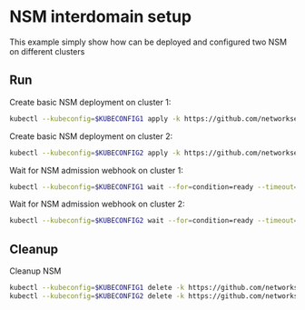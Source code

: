 # NSM interdomain setup


This example simply show how can be deployed and configured two NSM on different clusters

## Run

Create basic NSM deployment on cluster 1:

```bash
kubectl --kubeconfig=$KUBECONFIG1 apply -k https://github.com/networkservicemesh/deployments-k8s/examples/interdomain/nsm/cluster1?ref=e0bf17d87db2d185593517d2d5e8dff9f950c555
```

Create basic NSM deployment on cluster 2:

```bash
kubectl --kubeconfig=$KUBECONFIG2 apply -k https://github.com/networkservicemesh/deployments-k8s/examples/interdomain/nsm/cluster2?ref=e0bf17d87db2d185593517d2d5e8dff9f950c555
```

Wait for NSM admission webhook on cluster 1:

```bash
kubectl --kubeconfig=$KUBECONFIG1 wait --for=condition=ready --timeout=1m pod -n nsm-system -l app=admission-webhook-k8s
```

Wait for NSM admission webhook on cluster 2:

```bash
kubectl --kubeconfig=$KUBECONFIG2 wait --for=condition=ready --timeout=1m pod -n nsm-system -l app=admission-webhook-k8s
```

## Cleanup

Cleanup NSM
```bash
kubectl --kubeconfig=$KUBECONFIG1 delete -k https://github.com/networkservicemesh/deployments-k8s/examples/interdomain/nsm/cluster1?ref=e0bf17d87db2d185593517d2d5e8dff9f950c555
kubectl --kubeconfig=$KUBECONFIG2 delete -k https://github.com/networkservicemesh/deployments-k8s/examples/interdomain/nsm/cluster2?ref=e0bf17d87db2d185593517d2d5e8dff9f950c555
```

